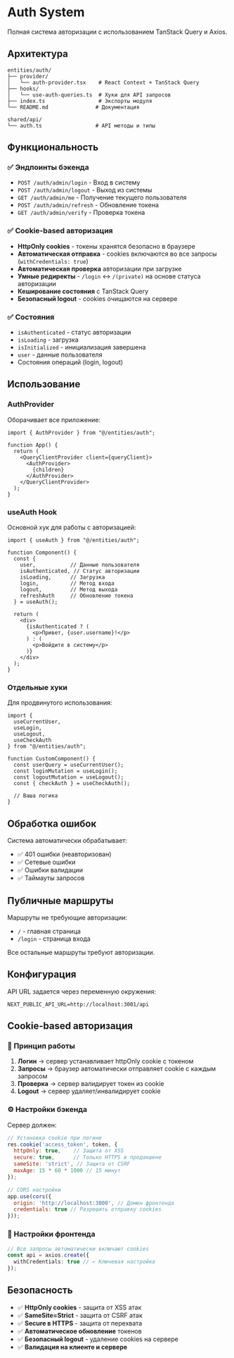 # Auth System

Полная система авторизации с использованием TanStack Query и Axios.

## Архитектура

```
entities/auth/
├── provider/
│   └── auth-provider.tsx    # React Context + TanStack Query
├── hooks/
│   └── use-auth-queries.ts  # Хуки для API запросов
├── index.ts                 # Экспорты модуля
└── README.md               # Документация

shared/api/
└── auth.ts                 # API методы и типы
```

## Функциональность

### ✅ Эндпоинты бэкенда
- `POST /auth/admin/login` - Вход в систему
- `POST /auth/admin/logout` - Выход из системы  
- `GET /auth/admin/me` - Получение текущего пользователя
- `POST /auth/admin/refresh` - Обновление токена
- `GET /auth/admin/verify` - Проверка токена

### ✅ Cookie-based авторизация
- **HttpOnly cookies** - токены хранятся безопасно в браузере
- **Автоматическая отправка** - cookies включаются во все запросы (`withCredentials: true`)  
- **Автоматическая проверка** авторизации при загрузке
- **Умные редиректы** - `/login` ↔ `/(private)` на основе статуса авторизации
- **Кеширование состояния** с TanStack Query
- **Безопасный logout** - cookies очищаются на сервере

### ✅ Состояния
- `isAuthenticated` - статус авторизации
- `isLoading` - загрузка
- `isInitialized` - инициализация завершена
- `user` - данные пользователя
- Состояния операций (login, logout)

## Использование

### AuthProvider
Оборачивает все приложение:

```tsx
import { AuthProvider } from "@/entities/auth";

function App() {
  return (
    <QueryClientProvider client={queryClient}>
      <AuthProvider>
        {children}
      </AuthProvider>
    </QueryClientProvider>
  );
}
```

### useAuth Hook
Основной хук для работы с авторизацией:

```tsx
import { useAuth } from "@/entities/auth";

function Component() {
  const { 
    user,           // Данные пользователя
    isAuthenticated, // Статус авторизации
    isLoading,      // Загрузка
    login,          // Метод входа
    logout,         // Метод выхода
    refreshAuth     // Обновление токена
  } = useAuth();

  return (
    <div>
      {isAuthenticated ? (
        <p>Привет, {user.username}!</p>
      ) : (
        <p>Войдите в систему</p>
      )}
    </div>
  );
}
```

### Отдельные хуки
Для продвинутого использования:

```tsx
import { 
  useCurrentUser,
  useLogin, 
  useLogout,
  useCheckAuth 
} from "@/entities/auth";

function CustomComponent() {
  const userQuery = useCurrentUser();
  const loginMutation = useLogin();
  const logoutMutation = useLogout();
  const { checkAuth } = useCheckAuth();
  
  // Ваша логика
}
```

## Обработка ошибок

Система автоматически обрабатывает:
- ✅ 401 ошибки (неавторизован)
- ✅ Сетевые ошибки
- ✅ Ошибки валидации
- ✅ Таймауты запросов

## Публичные маршруты

Маршруты не требующие авторизации:
- `/` - главная страница
- `/login` - страница входа

Все остальные маршруты требуют авторизации.

## Конфигурация

API URL задается через переменную окружения:
```env
NEXT_PUBLIC_API_URL=http://localhost:3001/api
```

## Cookie-based авторизация

### 🍪 Принцип работы
1. **Логин** → сервер устанавливает httpOnly cookie с токеном
2. **Запросы** → браузер автоматически отправляет cookie с каждым запросом  
3. **Проверка** → сервер валидирует токен из cookie
4. **Logout** → сервер удаляет/инвалидирует cookie

### ⚙️ Настройки бэкенда
Сервер должен:
```javascript
// Установка cookie при логине
res.cookie('access_token', token, {
  httpOnly: true,    // Защита от XSS
  secure: true,      // Только HTTPS в продакшене
  sameSite: 'strict', // Защита от CSRF
  maxAge: 15 * 60 * 1000 // 15 минут
});

// CORS настройки
app.use(cors({
  origin: 'http://localhost:3000', // Домен фронтенда
  credentials: true // Разрешить отправку cookies
}));
```

### 🔧 Настройки фронтенда
```typescript
// Все запросы автоматически включают cookies
const api = axios.create({
  withCredentials: true // ← Ключевая настройка
});
```

## Безопасность

- ✅ **HttpOnly cookies** - защита от XSS атак
- ✅ **SameSite=Strict** - защита от CSRF атак  
- ✅ **Secure в HTTPS** - защита от перехвата
- ✅ **Автоматическое обновление** токенов
- ✅ **Безопасный logout** - удаление cookies на сервере
- ✅ **Валидация на клиенте и сервере**
